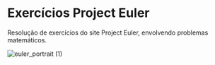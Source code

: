 # Exercícios Project Euler
Resolução de exercícios do site Project Euler, envolvendo problemas matemáticos.    
  
![euler_portrait (1)](https://user-images.githubusercontent.com/130702330/232871505-e2e76fe7-d6bb-459d-bf46-2915fbe5b259.jpg)
